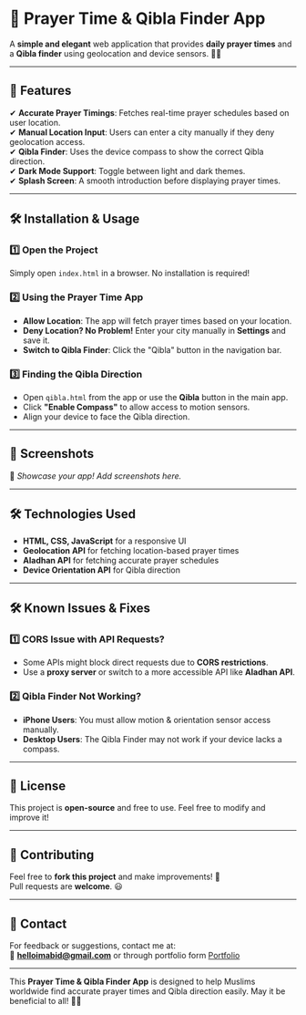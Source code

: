 # **📌 Prayer Time & Qibla Finder App**  

A **simple and elegant** web application that provides **daily prayer times** and a **Qibla finder** using geolocation and device sensors. 🌙🕌  

---

## **🚀 Features**
✔ **Accurate Prayer Timings**: Fetches real-time prayer schedules based on user location.  
✔ **Manual Location Input**: Users can enter a city manually if they deny geolocation access.  
✔ **Qibla Finder**: Uses the device compass to show the correct Qibla direction.  
✔ **Dark Mode Support**: Toggle between light and dark themes.  
✔ **Splash Screen**: A smooth introduction before displaying prayer times.  

---


## **🛠 Installation & Usage**
### **1️⃣ Open the Project**
Simply open `index.html` in a browser. No installation is required!

### **2️⃣ Using the Prayer Time App**
- **Allow Location**: The app will fetch prayer times based on your location.  
- **Deny Location? No Problem!** Enter your city manually in **Settings** and save it.  
- **Switch to Qibla Finder**: Click the "Qibla" button in the navigation bar.  

### **3️⃣ Finding the Qibla Direction**
- Open `qibla.html` from the app or use the **Qibla** button in the main app.  
- Click **"Enable Compass"** to allow access to motion sensors.  
- Align your device to face the Qibla direction.  

---

## **🌟 Screenshots**
📸 *Showcase your app! Add screenshots here.*

---

## **🛠 Technologies Used**
- **HTML, CSS, JavaScript** for a responsive UI  
- **Geolocation API** for fetching location-based prayer times  
- **Aladhan API** for fetching accurate prayer schedules  
- **Device Orientation API** for Qibla direction  

---

## **🛠 Known Issues & Fixes**
### **1️⃣ CORS Issue with API Requests?**
- Some APIs might block direct requests due to **CORS restrictions**.  
- Use a **proxy server** or switch to a more accessible API like **Aladhan API**.

### **2️⃣ Qibla Finder Not Working?**
- **iPhone Users**: You must allow motion & orientation sensor access manually.
- **Desktop Users**: The Qibla Finder may not work if your device lacks a compass.

---

## **📜 License**
This project is **open-source** and free to use. Feel free to modify and improve it!  

---

## **🤝 Contributing**
Feel free to **fork this project** and make improvements! 🚀  
Pull requests are **welcome**. 😃  

---

## **💌 Contact**
For feedback or suggestions, contact me at:  
📧 **helloimabid@gmail.com** 
or through portfolio form 
[Portfolio](helloimabid.me) 

---

This **Prayer Time & Qibla Finder App** is designed to help Muslims worldwide find accurate prayer times and Qibla direction easily. May it be beneficial to all! 🤲✨  
